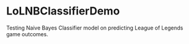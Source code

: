 # LoLNBClassifierDemo
Testing Naive Bayes Classifier model on predicting League of Legends game outcomes.
